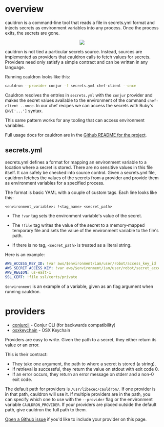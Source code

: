# overview

cauldron is a command-line tool that reads a file in secrets.yml format
and injects secrets as environment variables into any process. Once the
process exits, the secrets are gone.

<div style="text-align: center">
<img src="//i.imgur.com/WkYo2wY.png"/>
</div>

cauldron is not tied a particular secrets source. Instead, sources are implemented as providers
that cauldron calls to fetch values for secrets. Providers need only satisfy a simple contract
and can be written in any language.

Running cauldron looks like this:

```bash
cauldron --provider conjur -f secrets.yml chef-client --once
```

Cauldron resolves the entries in `secrets.yml` with the `conjur` provider and
makes the secret values available to the environment of the command `chef-client --once`.
In our chef recipes we can access the secrets with Ruby's `ENV['...']` syntax.

This same pattern works for any tooling that can access environment variables.

Full usage docs for cauldron are in the
[Github README for the project](https://github.com/conjurinc/cauldron).

## secrets.yml

secrets.yml defines a format for mapping an environment variable to a location
where a secret is stored. There are no sensitive values in this file itself. It can safely be checked into source control. Given a secrets.yml file, cauldron fetches the values
of the secrets from a provider and provide them as environment variables
for a specified process.

The format is basic YAML with a couple of custom tags. Each line looks like this:

```
<environment_variable>: !<tag_name> <secret_path>
```

* The `!var` tag sets the environment variable's value of the secret.

* The `!file` tag writes the value of the secret to a memory-mapped temporary
file and sets the value of the environment variable to the file's path.

* If there is no tag, `<secret_path>` is treated as a literal string.

Here is an example:

```yaml
AWS_ACCESS_KEY_ID: !var aws/$environment/iam/user/robot/access_key_id
AWS_SECRET_ACCESS_KEY: !var aws/$environment/iam/user/robot/secret_access_key
AWS_REGION: us-east-1
SSL_CERT: !file ssl/certs/private
```

`$environment` is an example of a variable, given as an flag argument when running cauldron.

# providers

<i id="providerList"></i>

* [conjurcli](https://github.com/conjurinc/cauldron-conjurcli) - Conjur CLI (for backwards compatibility)
* [osxkeychain](https://github.com/conjurinc/cauldron-keychain-cli) - OSX Keychain

Providers are easy to write. Given the path to a secret, they either return its value or an error.

This is their contract:

* They take one argument, the path to where a secret is stored (a string).
* If retrieval is successful, they return the value on stdout with exit code 0.
* If an error occurs, they return an error message on stderr and a non-0 exit code.

The default path for providers is `/usr/libexec/cauldron/`. If one provider is in that path,
cauldron will use it. If multiple providers are in the path, you can specify which one to use
with the `--provider` flag or the environment variable `CAULDRON_PROVIDER`. If your providers are
placed outside the default path, give cauldron the full path to them.

[Open a Github issue](https://github.com/conjurinc/cauldron/issues) if you'd like to include your provider on this page.
